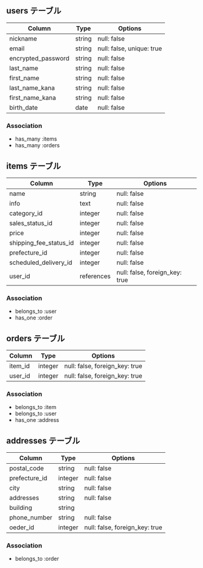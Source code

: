 
## users テーブル
| Column             | Type       | Options                  |
| ------------------ | ------     | -----------              |
| nickname           | string     | null: false              | 
| email              | string     | null: false, unique: true|
| encrypted_password | string     | null: false              |
| last_name          | string     | null: false              |
| first_name         | string     | null: false              |
| last_name_kana     | string     | null: false              |
| first_name_kana    | string     | null: false              |
| birth_date         | date       | null: false              |

### Association
- has_many :items
- has_many :orders


## items テーブル
| Column                 | Type       | Options     |
| ------------------     | ------     | ----------- |
| name                   | string     | null: false |
| info                   | text       | null: false |
| category_id            | integer    | null: false |
| sales_status_id        | integer    | null: false |
| price                  | integer    | null: false |
| shipping_fee_status_id | integer    | null: false |
| prefecture_id          | integer    | null: false |
| scheduled_delivery_id  | integer    | null: false |
| user_id                | references | null: false, foreign_key: true|

### Association
- belongs_to :user
- has_one :order



## orders テーブル
| Column             | Type    | Options     |
| ------------------ | ------  | ----------- |
| item_id            | integer | null: false, foreign_key: true|
| user_id            | integer | null: false, foreign_key: true|


### Association
- belongs_to :item
- belongs_to :user
- has_one :address


## addresses テーブル
| Column             | Type     | Options     |
| ------------------ | ------   | ----------- |
| postal_code        | string   | null: false |
| prefecture_id      | integer  | null: false |
| city               | string   | null: false |
| addresses          | string   | null: false |
| building           | string   |             |
| phone_number       | string   | null: false |
| oeder_id           | integer  | null: false, foreign_key: true|


### Association
- belongs_to :order
